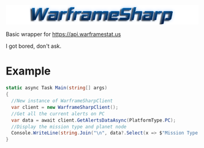 <p align="center">
  <img src="Docs/logo.png" />
  </a>
</p>

Basic wrapper for https://api.warframestat.us

I got bored, don't ask.

# Example

```cs
static async Task Main(string[] args)
{
  //New instance of WarframeSharpClient
  var client = new WarframeSharpClient();
  //Get all the current alerts on PC
  var data = await client.GetAlertsDataAsync(PlatformType.PC);
  //Display the mission type and planet node
  Console.WriteLine(string.Join("\n", data?.Select(x => $"Mission Type: {x.Mission.Type} || Node: {x.Mission.Node}")));
}
```
